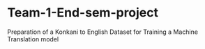 # Team-1-End-sem-project

Preparation of a Konkani to English Dataset for Training a Machine Translation model 
